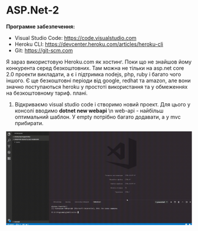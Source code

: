 # ASP.Net-2
**Програмне забезпечення:**
 - Visual Studio Code: https://code.visualstudio.com
 - Heroku CLI: https://devcenter.heroku.com/articles/heroku-cli
 - Git: https://git-scm.com
 
Я зараз використовую Heroku.com як хостинг. Поки що не знайшов йому конкурента серед безкоштовних.
Там можна не тільки на asp.net core 2.0 проекти викладати, а є і підтримка nodejs, php, ruby і багато чого іншого. Є ще безкоштовні періоди від google, redhat та amazon, але вони значно поступаються heroku у простоті використання та у обмеженнях на безкоштовному тариф. плані.

1. Відкриваємо visual studio code і створимо новий проект. Для цього у консолі вводимо **dotnet new webapi** \n
web-api - найбільш оптимальний шаблон. У empty потрібно багато додавати, а у mvc прибирати.

![Alt Text](https://github.com/licurg/ASP.Net-2/blob/master/gifs/3.gif)
